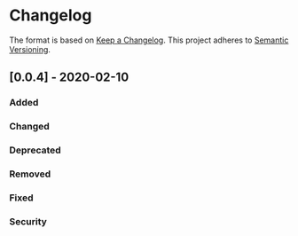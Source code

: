 # Changelog
The format is based on [Keep a Changelog](https://keepachangelog.com/en/1.0.0/).
This project adheres to [Semantic Versioning](https://semver.org/spec/v2.0.0.html).

## [0.0.4] - 2020-02-10

### Added

### Changed

### Deprecated

### Removed

### Fixed

### Security


